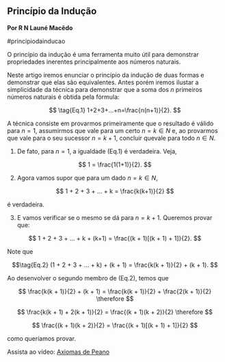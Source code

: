 ## Princípio da Indução 
**Por R N Launé Macêdo**

#principiodainducao

O princípio da indução é uma ferramenta muito útil para demonstrar propriedades inerentes 
principalmente aos números naturais.

Neste artigo iremos enunciar o princípio da indução de duas formas e demonstrar que elas são equivalentes. 
Antes porém iremos ilustar a simplicidade da técnica para demonstrar que a soma dos $n$ primeiros 
números naturais é obtida pela fórmula:

$$ \tag{Eq.1}
1+2+3+...+n=\frac{n(n+1)}{2}.
$$

A técnica consiste em provarmos primeiramente que o resultado é válido para $n = 1$, 
assumirmos que vale para um certo $n = k \in N$ e, ao provarmos que vale para o seu sucessor 
$n = k + 1$, concluir quevale para todo $n \in N$.

1. De fato, para $n = 1$, a igualdade (Eq.1) é verdadeira. Veja,

$$
1 = \frac{1(1+1)}{2}.
$$

2. Agora vamos supor que para um dado $n = k \in N$,

$$
1 + 2 + 3 + ... + k = \frac{k(k+1)}{2}
$$

é verdadeira.

3. E vamos verificar se o mesmo se dá para $n = k + 1$. Queremos provar que:

$$
1 + 2 + 3 + ... + k + (k+1) = \frac{(k + 1)[(k + 1) + 1]}{2}.
$$

Note que

$$\tag{Eq.2}
(1 + 2 + 3 + ... + k) + (k + 1) = \frac{k(k + 1)}{2} + (k + 1).
$$

Ao desenvolver o segundo membro de (Eq.2), temos que

$$
\frac{k(k + 1)}{2} + (k + 1) = \frac{k(k + 1)}{2} + \frac{2(k + 1)}{2} \therefore
$$

$$
\frac{k(k + 1) + 2(k + 1)}{2} = \frac{(k + 1)(k + 2)}{2} \therefore
$$

$$
\frac{(k + 1)(k + 2)}{2} = \frac{(k + 1)[(k + 1) + 1]}{2}
$$


como queríamos provar.

Assista ao vídeo: [Axiomas de Peano](https://www.youtube.com/watch?v=U3M25j9e4cw)
